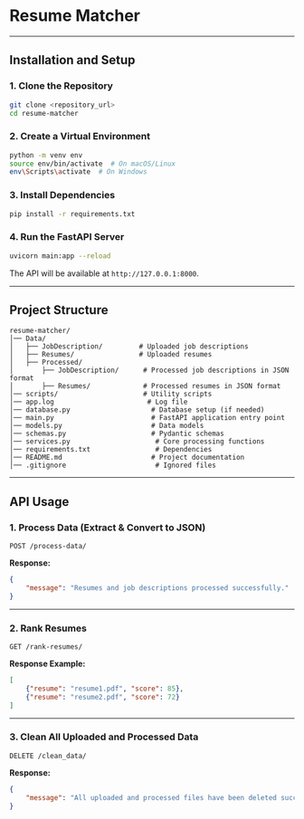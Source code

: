 # Resume Matcher

---

## **Installation and Setup**
### **1. Clone the Repository**
```bash
git clone <repository_url>
cd resume-matcher
```

### **2. Create a Virtual Environment**
```bash
python -m venv env
source env/bin/activate  # On macOS/Linux
env\Scripts\activate  # On Windows
```

### **3. Install Dependencies**
```bash
pip install -r requirements.txt
```

### **4. Run the FastAPI Server**
```bash
uvicorn main:app --reload
```
The API will be available at `http://127.0.0.1:8000`.

---

## **Project Structure**
```
resume-matcher/
│── Data/
│   ├── JobDescription/         # Uploaded job descriptions
│   ├── Resumes/                # Uploaded resumes
│   ├── Processed/
│       ├── JobDescription/      # Processed job descriptions in JSON format
│       ├── Resumes/             # Processed resumes in JSON format
│── scripts/                     # Utility scripts
│── app.log                       # Log file
│── database.py                    # Database setup (if needed)
│── main.py                        # FastAPI application entry point
│── models.py                      # Data models
│── schemas.py                     # Pydantic schemas
│── services.py                     # Core processing functions
│── requirements.txt                # Dependencies
│── README.md                      # Project documentation
│── .gitignore                      # Ignored files
```

---

## **API Usage**

### **1. Process Data (Extract & Convert to JSON)**
```http
POST /process-data/
```
**Response:**
```json
{
    "message": "Resumes and job descriptions processed successfully."
}
```

---

### **2. Rank Resumes**
```http
GET /rank-resumes/
```
**Response Example:**
```json
[
    {"resume": "resume1.pdf", "score": 85},
    {"resume": "resume2.pdf", "score": 72}
]
```

---

### **3. Clean All Uploaded and Processed Data**
```http
DELETE /clean_data/
```
**Response:**
```json
{
    "message": "All uploaded and processed files have been deleted successfully."
}
```



